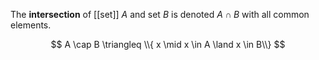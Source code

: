 The **intersection** of [[set]] $A$ and set $B$ is denoted $A \cap B$ with all common elements.

$$
A \cap B \triangleq \\{ x \mid x \in A \land x \in B\\}
$$